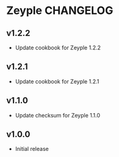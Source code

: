 Zeyple CHANGELOG
================

## v1.2.2
- Update cookbook for Zeyple 1.2.2

## v1.2.1
- Update cookbook for Zeyple 1.2.1

## v1.1.0
- Update checksum for Zeyple 1.1.0

## v1.0.0
- Initial release
